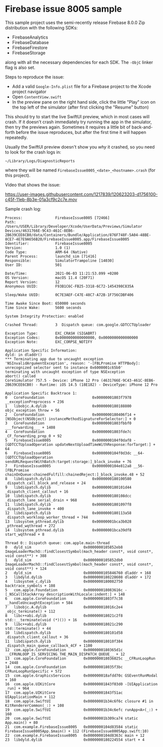 #  Firebase issue 8005 sample

This sample project uses the semi-recently release Firebase 8.0.0 Zip distribution with the following SDKs:

 - FirebaseAnalytics
 - FirebaseDatabase
 - FirebaseFirestore
 - FirebaseStorage

along with all the necessary dependencies for each SDK. The `-ObjC` linker flag is also set.

Steps to reproduce the issue:

 - Add a valid `Google-Info.plist` file for a Firebase project to the Xcode project navigator
 - Open `ContentView.swift`
 - In the preview pane on the right hand side, click the little "Play" icon on the top left of the simulator (after first clicking the "Resume" button)
 
This should try to start the live SwiftUI preview, which in most cases will crash. If it doesn't crash immediately try
running the app in the simulator, then try the previews again. Sometimes it requires a little bit of back-and-forth
before the issue reproduces, but after the first time it will happen repeatedly.

Usually the SwiftUI preview doesn't show you _why_ it crashed, so you need to look for the crash logs in:

`~/Library/Logs/DiagnosticReports`

where they will be named `FirebaseIssue8005_<date>_<hostname>.crash` (for this project).

Video that shows the issue:

https://user-images.githubusercontent.com/1217839/120623203-d1756100-c45f-11eb-8b3e-01a3cf9c2c7e.mov

Sample crash log:

```
Process:               FirebaseIssue8005 [72466]
Path:                  /Users/USER/Library/Developer/Xcode/UserData/Previews/Simulator Devices/4631766E-9C43-461C-8EB6-2B639CEE6CB0/data/Containers/Bundle/Application/876F748F-5A04-48BE-8CE7-4E7E9A656B20/FirebaseIssue8005.app/FirebaseIssue8005
Identifier:            FirebaseIssue8005
Version:               1.0 (1)
Code Type:             ARM-64 (Native)
Parent Process:        launchd_sim [71416]
Responsible:           SimulatorTrampoline [14030]
User ID:               501

Date/Time:             2021-06-03 11:21:53.099 +0200
OS Version:            macOS 11.4 (20F71)
Report Version:        12
Anonymous UUID:        F93B1C6C-FB25-3318-6C72-1454398C835A

Sleep/Wake UUID:       0C7E3AEF-C47E-48C7-A72B-1F756CDBF406

Time Awake Since Boot: 650000 seconds
Time Since Wake:       5600 seconds

System Integrity Protection: enabled

Crashed Thread:        3  Dispatch queue: com.google.GDTCCTUploader

Exception Type:        EXC_CRASH (SIGABRT)
Exception Codes:       0x0000000000000000, 0x0000000000000000
Exception Note:        EXC_CORPSE_NOTIFY

Application Specific Information:
dyld: in dladdr()
*** Terminating app due to uncaught exception 'NSInvalidArgumentException', reason: '-[FBLPromise HTTPBody]: unrecognized selector sent to instance 0x6000001c65b0'
terminating with uncaught exception of type NSException
abort() called
CoreSimulator 757.5 - Device: iPhone 12 Pro (4631766E-9C43-461C-8EB6-2B639CEE6CB0) - Runtime: iOS 14.5 (18E182) - DeviceType: iPhone 12 Pro

Application Specific Backtrace 1:
0   CoreFoundation                      0x00000001803f7978 __exceptionPreprocess + 236
1   libobjc.A.dylib                     0x0000000180188800 objc_exception_throw + 56
2   CoreFoundation                      0x0000000180406f14 +[NSObject(NSObject) instanceMethodSignatureForSelector:] + 0
3   CoreFoundation                      0x00000001803fbbf0 ___forwarding___ + 1408
4   CoreFoundation                      0x00000001803fde7c _CF_forwarding_prep_0 + 92
5   FirebaseIssue8005                   0x0000000104f0daf8 -[GDTCCTUploadOperation updateNextUploadTimeWithResponse:forTarget:] + 64
6   FirebaseIssue8005                   0x0000000104f0d3dc __64-[GDTCCTUploadOperation sendURLRequestWithBatch:target:storage:]_block_invoke + 76
7   FirebaseIssue8005                   0x0000000104e812a8 __56-[FBLPromise chainOnQueue:chainedFulfill:chainedReject:]_block_invoke.48 + 52
8   libdispatch.dylib                   0x0000000180100580 _dispatch_call_block_and_release + 24
9   libdispatch.dylib                   0x0000000180101d44 _dispatch_client_callout + 16
10  libdispatch.dylib                   0x0000000180108dcc _dispatch_lane_serial_drain + 968
11  libdispatch.dylib                   0x00000001801097f8 _dispatch_lane_invoke + 400
12  libdispatch.dylib                   0x0000000180113a58 _dispatch_workloop_worker_thread + 744
13  libsystem_pthread.dylib             0x00000001bca3b028 _pthread_wqthread + 272
14  libsystem_pthread.dylib             0x00000001bca39df8 start_wqthread + 8

Thread 0:: Dispatch queue: com.apple.main-thread
0   dyld_sim                      	0x0000000105852eb8 ImageLoaderMachO::findClosestSymbol(mach_header const*, void const*, void const**) + 388
1   dyld_sim                      	0x0000000105852db0 ImageLoaderMachO::findClosestSymbol(mach_header const*, void const*, void const**) + 124
2   dyld_sim                      	0x0000000105846760 dladdr + 168
3   libdyld.dylib                 	0x0000000180228608 dladdr + 172
4   libsystem_c.dylib             	0x0000000180082750 backtrace_symbols + 108
5   com.apple.Foundation          	0x000000018083616c -[_NSCallStackArray descriptionWithLocale:indent:] + 148
6   com.apple.CoreFoundation      	0x00000001803f7c38 __handleUncaughtException + 584
7   libobjc.A.dylib               	0x000000018016c2e4 _objc_terminate() + 112
8   libc++abi.dylib               	0x000000018021c2f8 std::__terminate(void (*)()) + 16
9   libc++abi.dylib               	0x000000018021c290 std::terminate() + 44
10  libdispatch.dylib             	0x0000000180101d58 _dispatch_client_callout + 36
11  libdispatch.dylib             	0x000000018010f384 _dispatch_main_queue_callback_4CF + 1100
12  com.apple.CoreFoundation      	0x0000000180365d1c __CFRUNLOOP_IS_SERVICING_THE_MAIN_DISPATCH_QUEUE__ + 12
13  com.apple.CoreFoundation      	0x000000018036025c __CFRunLoopRun + 2448
14  com.apple.CoreFoundation      	0x000000018035f3bc CFRunLoopRunSpecific + 572
15  com.apple.GraphicsServices    	0x000000018afdd70c GSEventRunModal + 160
16  com.apple.UIKitCore           	0x00000001843f03d0 -[UIApplication _run] + 964
17  com.apple.UIKitCore           	0x00000001843f51ac UIApplicationMain + 112
18  com.apple.SwiftUI             	0x00000001b34c6f6c closure #1 in KitRendererCommon(_:) + 108
19  com.apple.SwiftUI             	0x00000001b34c6efc runApp<A>(_:) + 160
20  com.apple.SwiftUI             	0x00000001b309ca74 static App.main() + 80
21  com.example.FirebaseIssue8005 	0x0000000104d83584 static FirebaseIssue8005App.$main() + 112 (FirebaseIssue8005App.swift:10)
22  com.example.FirebaseIssue8005 	0x0000000104d8363c main + 12
23  libdyld.dylib                 	0x0000000180224554 start + 4
```
